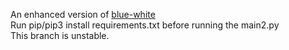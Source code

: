 An enhanced version of [blue-white](https://www.github.com/cr-trojan23/blue-white)
<br>
Run pip/pip3 install requirements.txt before running the main2.py
<br>
This branch is unstable.
